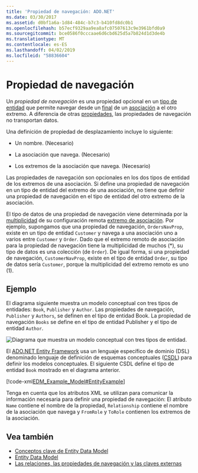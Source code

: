 ```yaml
---
title: 'Propiedad de navegación: ADO.NET'
ms.date: 03/30/2017
ms.assetid: d0bf1a6a-1d84-484c-b7c3-b410fd8dc0b1
ms.openlocfilehash: b57ecf9329aa9ea8afc07507613c9e3961bfd0a9
ms.sourcegitcommit: bce0586f0cccaae6d6cbd625d5a7b824d1d3de4b
ms.translationtype: MT
ms.contentlocale: es-ES
ms.lasthandoff: 04/02/2019
ms.locfileid: "58836604"
---
```

# <a name="navigation-property"></a>Propiedad de navegación

Un *propiedad de navegación* es una propiedad opcional en un [tipo de entidad](entity-type.md) que permite navegar desde un [final](association-end.md) de un [asociación](association-type.md) a el otro extremo. A diferencia de otras [propiedades](property.md), las propiedades de navegación no transportan datos.

Una definición de propiedad de desplazamiento incluye lo siguiente:

- Un nombre. (Necesario)

- La asociación que navega. (Necesario)

- Los extremos de la asociación que navega. (Necesario)

Las propiedades de navegación son opcionales en los dos tipos de entidad de los extremos de una asociación. Si define una propiedad de navegación en un tipo de entidad del extremo de una asociación, no tiene que definir una propiedad de navegación en el tipo de entidad del otro extremo de la asociación.

El tipo de datos de una propiedad de navegación viene determinada por la [multiplicidad](association-end-multiplicity.md) de su configuración remota [extremo de asociación](association-end.md). Por ejemplo, supongamos que una propiedad de navegación, `OrdersNavProp`, existe en un tipo de entidad `Customer` y navega a una asociación uno a varios entre `Customer` y `Order`. Dado que el extremo remoto de asociación para la propiedad de navegación tiene la multiplicidad de muchos (\*), su tipo de datos es una colección (de `Order`). De igual forma, si una propiedad de navegación, `CustomerNavProp`, existe en el tipo de entidad `Order`, su tipo de datos sería `Customer`, porque la multiplicidad del extremo remoto es uno (1).

## <a name="example"></a>Ejemplo

El diagrama siguiente muestra un modelo conceptual con tres tipos de entidades: `Book`, `Publisher` y `Author`. Las propiedades de navegación, `Publisher` y `Authors`, se definen en el tipo de entidad Book. La propiedad de navegación `Books` se define en el tipo de entidad Publisher y el tipo de entidad `Author`.

 ![Diagrama que muestra un modelo conceptual con tres tipos de entidad.](./media/navigation-property/conceptual-model-entity-types-associations.gif)  

El [ADO.NET Entity Framework](./ef/index.md) usa un lenguaje específico de dominio (DSL) denominado lenguaje de definición de esquemas conceptuales ([CSDL](./ef/language-reference/csdl-specification.md)) para definir los modelos conceptuales. El siguiente CSDL define el tipo de entidad `Book` mostrado en el diagrama anterior.

[!code-xml[EDM_Example_Model#EntityExample](~/samples/snippets/xml/VS_Snippets_Data/edm_example_model/xml/books.edmx#entityexample)]

Tenga en cuenta que los atributos XML se utilizan para comunicar la información necesaria para definir una propiedad de navegación: El atributo `Name` contiene el nombre de la propiedad, `Relationship` contiene el nombre de la asociación que navega y `FromRole` y `ToRole` contienen los extremos de la asociación.

## <a name="see-also"></a>Vea también

- [Conceptos clave de Entity Data Model](entity-data-model-key-concepts.md)
- [Entity Data Model](entity-data-model.md)
- [Las relaciones, las propiedades de navegación y las claves externas](/ef/ef6/fundamentals/relationships)

